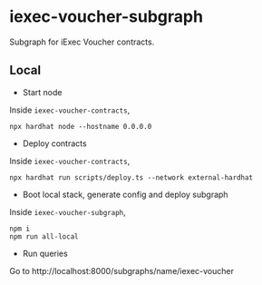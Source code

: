 # iexec-voucher-subgraph
Subgraph for iExec Voucher contracts.

## Local

- Start node

Inside `iexec-voucher-contracts`,
```
npx hardhat node --hostname 0.0.0.0
```
- Deploy contracts

Inside `iexec-voucher-contracts`,
```
npx hardhat run scripts/deploy.ts --network external-hardhat
```
- Boot local stack, generate config and deploy subgraph

Inside `iexec-voucher-subgraph`,
```
npm i
npm run all-local
```
- Run queries

Go to http://localhost:8000/subgraphs/name/iexec-voucher
